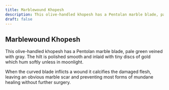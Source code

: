 ```yaml
---
title: Marblewound Khopesh
description: This olive-handled khopesh has a Pentolan marble blade, pale green veined with gray. The hilt is polished smooth and inlaid with tiny discs of gold which hum softly unless in moonlight....
draft: false
---
```


## Marblewound Khopesh

This olive-handled khopesh has a Pentolan marble blade, pale green veined with gray. The hilt is polished smooth and inlaid with tiny discs of gold which hum softly unless in moonlight.

When the curved blade inflicts a wound it calcifies the damaged flesh, leaving an obvious marble scar and preventing most forms of mundane healing without further surgery.
